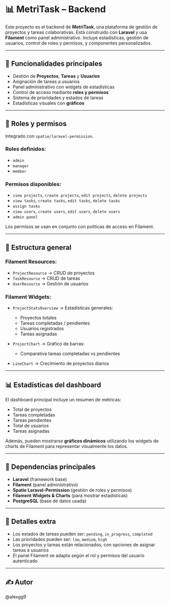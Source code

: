 # 📊 MetriTask – Backend

Este proyecto es el backend de **MetriTask**, una plataforma de gestión de proyectos y tareas colaborativas. Está construido con **Laravel** y usa **Filament** como panel administrativo. Incluye estadísticas, gestión de usuarios, control de roles y permisos, y componentes personalizados.

---

## 🧠 Funcionalidades principales

- Gestión de **Proyectos**, **Tareas** y **Usuarios**
- Asignación de tareas a usuarios
- Panel administrativo con widgets de estadísticas
- Control de acceso mediante **roles y permisos**
- Sistema de prioridades y estados de tareas
- Estadísticas visuales con **gráficos**

---

## 🔐 Roles y permisos

Integrado con `spatie/laravel-permission`.

### Roles definidos:

- `admin`
- `manager`
- `member`

### Permisos disponibles:

- `view projects`, `create projects`, `edit projects`, `delete projects`
- `view tasks`, `create tasks`, `edit tasks`, `delete tasks`
- `assign tasks`
- `view users`, `create users`, `edit users`, `delete users`
- `admin panel`

Los permisos se usan en conjunto con políticas de acceso en Filament.

---

## 📁 Estructura general

### Filament Resources:

- `ProjectResource` → CRUD de proyectos
- `TaskResource` → CRUD de tareas
- `UserResource` → Gestión de usuarios

### Filament Widgets:

- `ProjectStatsOverview` → Estadísticas generales:

  - Proyectos totales
  - Tareas completadas / pendientes
  - Usuarios registrados
  - Tareas asignadas
- `ProjectChart` → Gráfico de barras:

  - Comparativa tareas completadas vs pendientes
-  `LineChart` → Crecimiento de proyectos diarios

---

## 📊 Estadísticas del dashboard

El dashboard principal incluye un resumen de métricas:

- Total de proyectos
- Tareas completadas
- Tareas pendientes
- Total de usuarios
- Tareas asignadas

Además, pueden mostrarse **gráficos dinámicos** utilizando los widgets de charts de Filament para representar visualmente los datos.

---

## 🧩 Dependencias principales

- **Laravel** (framework base)
- **Filament** (panel administrativo)
- **Spatie Laravel-Permission** (gestión de roles y permisos)
- **Filament Widgets & Charts** (para mostrar estadísticas)
- **PostgreSQL** (base de datos usada)

---

## 📌 Detalles extra

- Los estados de tareas pueden ser: `pending`, `in_progress`, `completed`
- Las prioridades pueden ser: `low`, `medium`, `high`
- Los proyectos y tareas están relacionados, con opciones de asignar tareas a usuarios
- El panel Filament se adapta según el rol y permisos del usuario autenticado

---

## ✍️ Autor

@alexgg9
